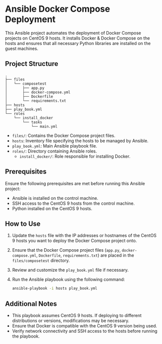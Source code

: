 # Ansible Docker Compose Deployment

This Ansible project automates the deployment of Docker Compose projects on CentOS 9 hosts. It installs Docker & Docker Compose on the hosts and ensures that all necessary Python libraries are installed on the guest machines. 

## Project Structure

```
.
├── files
│   └── composetest
│       ├── app.py
│       ├── docker-compose.yml
│       ├── Dockerfile
│       └── requirements.txt
├── hosts
├── play_book.yml
└── roles
    └── install_docker
        └── tasks
            └── main.yml
```

- `files/`: Contains the Docker Compose project files.
- `hosts`: Inventory file specifying the hosts to be managed by Ansible.
- `play_book.yml`: Main Ansible playbook file.
- `roles/`: Directory containing Ansible roles.
    - `install_docker/`: Role responsible for installing Docker.

## Prerequisites

Ensure the following prerequisites are met before running this Ansible project:

- Ansible is installed on the control machine.
- SSH access to the CentOS 9 hosts from the control machine.
- Python installed on the CentOS 9 hosts.

## How to Use

1. Update the `hosts` file with the IP addresses or hostnames of the CentOS 9 hosts you want to deploy the Docker Compose project onto.

2. Ensure that the Docker Compose project files (`app.py`, `docker-compose.yml`, `Dockerfile`, `requirements.txt`) are placed in the `files/composetest` directory.

3. Review and customize the `play_book.yml` file if necessary.

4. Run the Ansible playbook using the following command:

   ```bash
   ansible-playbook -i hosts play_book.yml
   ```

## Additional Notes

- This playbook assumes CentOS 9 hosts. If deploying to different distributions or versions, modifications may be necessary.
- Ensure that Docker is compatible with the CentOS 9 version being used.
- Verify network connectivity and SSH access to the hosts before running the playbook.
